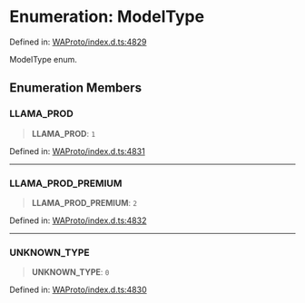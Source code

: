 # Enumeration: ModelType

Defined in: [WAProto/index.d.ts:4829](https://github.com/Fokusdotid/Baileys/blob/6a8e2076fa4119b2d5152250d579a4fbed394533/WAProto/index.d.ts#L4829)

ModelType enum.

## Enumeration Members

### LLAMA\_PROD

> **LLAMA\_PROD**: `1`

Defined in: [WAProto/index.d.ts:4831](https://github.com/Fokusdotid/Baileys/blob/6a8e2076fa4119b2d5152250d579a4fbed394533/WAProto/index.d.ts#L4831)

***

### LLAMA\_PROD\_PREMIUM

> **LLAMA\_PROD\_PREMIUM**: `2`

Defined in: [WAProto/index.d.ts:4832](https://github.com/Fokusdotid/Baileys/blob/6a8e2076fa4119b2d5152250d579a4fbed394533/WAProto/index.d.ts#L4832)

***

### UNKNOWN\_TYPE

> **UNKNOWN\_TYPE**: `0`

Defined in: [WAProto/index.d.ts:4830](https://github.com/Fokusdotid/Baileys/blob/6a8e2076fa4119b2d5152250d579a4fbed394533/WAProto/index.d.ts#L4830)
